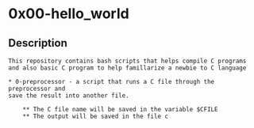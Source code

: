 #                 0x00-hello_world
## Description
	This repository contains bash scripts that helps compile C programs
	and also basic C program to help famillarize a newbie to C language

	* 0-preprocessor - a script that runs a C file through the preprocessor and
	save the result into another file.

		** The C file name will be saved in the variable $CFILE
		** The output will be saved in the file c


